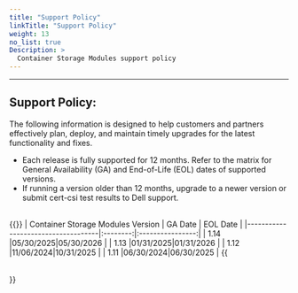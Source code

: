 ```yaml
---
title: "Support Policy"
linkTitle: "Support Policy"
weight: 13 
no_list: true 
Description: >
  Container Storage Modules support policy
---
```

<hr>

## Support Policy:

The following information is designed to help customers and partners effectively plan, deploy, and maintain timely upgrades for the latest functionality and fixes.

- Each release is fully supported for 12 months. Refer to the matrix for General Availability (GA) and End-of-Life (EOL) dates of supported versions.
- If running a version older than 12 months, upgrade to a newer version or submit cert-csi test results to Dell support.

<br>
{{<table "table table-striped table-bordered table-sm">}}
| Container Storage Modules Version  | GA Date  | EOL Date |
|------------------------------------|:--------:|:----------------:|
| 1.14                               |05/30/2025|05/30/2026        |
| 1.13                               |01/31/2025|01/31/2026        |
| 1.12                               |11/06/2024|10/31/2025        |
| 1.11                               |06/30/2024|06/30/2025        |
{{</table>}}

